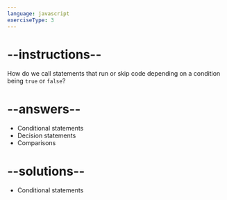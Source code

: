 ```yaml
---
language: javascript
exerciseType: 3
---
```


# --instructions--

How do we call statements that run or skip code depending on a condition being `true` or `false`?

# --answers--

- Conditional statements
- Decision statements
- Comparisons

# --solutions--

- Conditional statements
